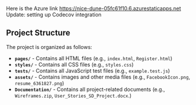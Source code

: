 Here is the Azure link
https://nice-dune-05fc61f10.6.azurestaticapps.net
Update: setting up Codecov integration

## Project Structure

The project is organized as follows:

- **`pages/`** - Contains all HTML files (e.g., `index.html`, `Register.html`)
- **`styles/`** - Contains all CSS files (e.g., `styles.css`)
- **`tests/`** - Contains all JavaScript test files (e.g., `example.test.js`)
- **`assets/`** - Contains images and other media files (e.g., `FacebookIcon.png`, `resume_6361827.png`)
- **`Documentation/`** - Contains all project-related documents (e.g., `Wireframes.zip`, `User_Stories_SD_Project.docx`.)

